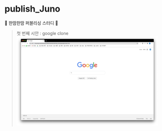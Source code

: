 # publish_Juno

🧶 한땀한땀 퍼블리싱 스터디 🧶   
   
> 첫 번째 시안 : google clone   
![screenshot](./google/imgs/screenshot.png)

